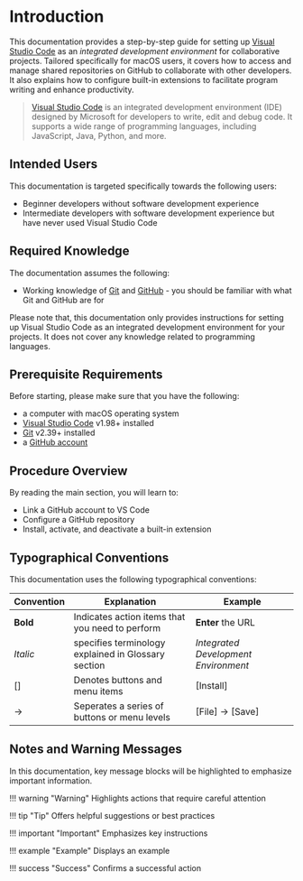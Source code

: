 # Introduction
This documentation provides a step-by-step guide for setting up [Visual Studio Code](https://code.visualstudio.com/) as an <i>integrated development environment</i> for collaborative projects. Tailored specifically for macOS users, it covers how to access and manage shared repositories on GitHub to collaborate with other developers. It also explains how to configure built-in extensions to facilitate program writing and enhance productivity.

> [Visual Studio Code](https://code.visualstudio.com/) is an integrated development environment (IDE) designed by Microsoft for developers to write, edit and debug code. It supports a wide range of programming languages, including JavaScript, Java, Python, and more.


## Intended Users
This documentation is targeted specifically towards the following users:

- Beginner developers without software development experience
- Intermediate developers with software development experience but have never used Visual Studio Code


## Required Knowledge

The documentation assumes the following:

- Working knowledge of [Git](https://git-scm.com/) and [GitHub](https://github.com/) - you should be familiar with what Git and GitHub are for

Please note that, this documentation only provides instructions for setting up Visual Studio Code as an integrated development environment for your projects. It does not cover any knowledge related to programming languages.


## Prerequisite Requirements
Before starting, please make sure that you have the following:

- a computer with macOS operating system
- [Visual Studio Code](https://code.visualstudio.com/download) v1.98+ installed
- [Git](https://git-scm.com/downloads/mac) v2.39+ installed
- a [GitHub account](https://github.com/signup) 


## Procedure Overview
By reading the main section, you will learn to: 

- Link a GitHub account to VS Code
- Configure a GitHub repository
- Install, activate, and deactivate a built-in extension


## Typographical Conventions
This documentation uses the following typographical conventions:

| Convention   |Explanation                                              | Example                                   |
| ------------ |-------------------------------------------------------- | ----------------------------------------- |
| <b>Bold</b>  | Indicates action items that you need to perform         | <b>Enter</b> the URL                      |
| <i>Italic</i>| specifies terminology explained in Glossary section     | <i>Integrated Development Environment</i> |
| []           | Denotes buttons and menu items                          | [Install]                                 |
| →            | Seperates a series of buttons or menu levels            | [File] → [Save]                           |

## Notes and Warning Messages

In this documentation, key message blocks will be highlighted to emphasize important information.

!!! warning "Warning"
    Highlights actions that require careful attention

!!! tip "Tip"
    Offers helpful suggestions or best practices

!!! important "Important"
    Emphasizes key instructions

!!! example "Example"
    Displays an example

!!! success "Success"
    Confirms a successful action